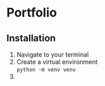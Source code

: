 # Portfolio

## Installation&#x20;

1. Navigate to your terminal
2. Create a virtual environment\
   `python -m venv venv`
3.
